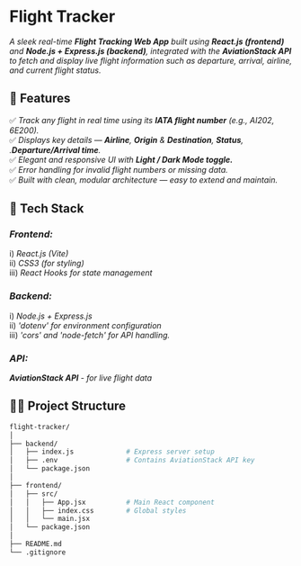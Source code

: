 # Flight Tracker

_A sleek real-time **Flight Tracking Web App** built using **React.js (frontend)** and **Node.js + Express.js (backend)**, integrated with the **AviationStack API** to fetch and display live flight information such as departure, arrival, airline, and current flight status._


## 🚀 Features

✅ _Track any flight in real time using its **IATA flight number** (e.g., AI202, 6E200)._</br>
✅ _Displays key details — **Airline**, **Origin** & **Destination**, **Status**, .**Departure/Arrival time**._</br>
✅ _Elegant and responsive UI with **Light / Dark Mode toggle.**_</br>
✅ _Error handling for invalid flight numbers or missing data._</br>
✅ _Built with clean, modular architecture — easy to extend and maintain._</br>

## 🧰 Tech Stack

### **_Frontend:_**
  i) _React.js (Vite)_</br>
  ii) _CSS3 (for styling)_</br>
  iii) _React Hooks for state management_</br>

### **_Backend:_**
  i) _Node.js + Express.js_</br>
  ii) _'dotenv' for environment configuration_</br>
  iii) _'cors' and 'node-fetch' for API handling._</br>

### **_API:_**
  _**AviationStack API** - for live flight data_

## 🧑‍💻 Project Structure
```bash
flight-tracker/
│
├── backend/
│   ├── index.js             # Express server setup
│   ├── .env                 # Contains AviationStack API key
│   └── package.json
│
├── frontend/
│   ├── src/
│   │   ├── App.jsx          # Main React component
│   │   ├── index.css        # Global styles
│   │   └── main.jsx
│   └── package.json
│
├── README.md
└── .gitignore
```
